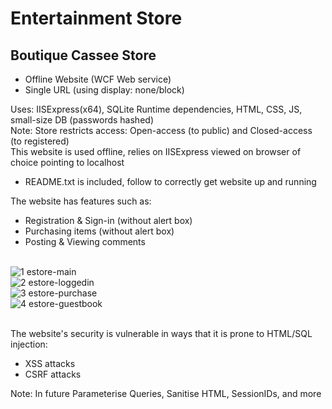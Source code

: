 # Entertainment Store
## Boutique Cassee Store
* Offline Website (WCF Web service)
* Single URL (using display: none/block) <br />

Uses: IISExpress(x64), SQLite Runtime dependencies, HTML, CSS, JS, small-size DB (passwords hashed) <br />
Note: Store restricts access: Open-access (to public) and Closed-access (to registered) <br />
This website is used offline, relies on IISExpress viewed on browser of choice pointing to localhost <br />
* README.txt is included, follow to correctly get website up and running <br />

The website has features such as: <br />
* Registration & Sign-in (without alert box) <br />
* Purchasing items (without alert box) <br />
* Posting & Viewing comments <br /><br/>

![1 estore-main](https://user-images.githubusercontent.com/32786237/38714794-0195acee-3f2c-11e8-869e-58e02a2955d6.PNG)<br/>
![2 estore-loggedin](https://user-images.githubusercontent.com/32786237/38714800-054f8f12-3f2c-11e8-99cc-17236fdfdb37.PNG)<br/>
![3 estore-purchase](https://user-images.githubusercontent.com/32786237/38714803-08298bc0-3f2c-11e8-9c22-210b7305ffac.png)<br/>
![4 estore-guestbook](https://user-images.githubusercontent.com/32786237/38714807-0a456fb4-3f2c-11e8-84f6-f84b73a333bc.PNG)<br/><br/>

The website's security is vulnerable in ways that it is prone to HTML/SQL injection: <br />
* XSS attacks <br />
* CSRF attacks <br />

Note: In future Parameterise Queries, Sanitise HTML, SessionIDs, and more <br />
